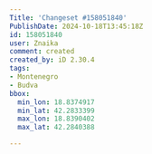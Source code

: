 ```yaml
---
Title: 'Changeset #158051840'
PublishDate: 2024-10-18T13:45:18Z
id: 158051840
user: Znaika
comment: created
created_by: iD 2.30.4
tags:
- Montenegro
- Budva
bbox:
  min_lon: 18.8374917
  min_lat: 42.2833399
  max_lon: 18.8390402
  max_lat: 42.2840388

---
```

